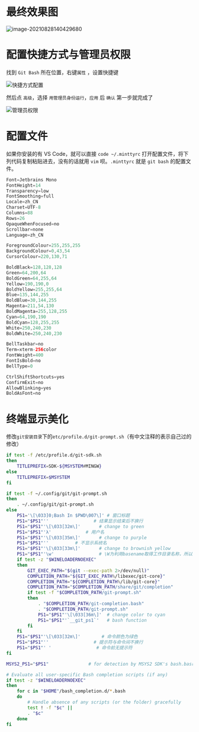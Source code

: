 

# 最终效果图

![image-20210828140429680](https://gitee.com/RealBBboy/mark-down-images-repo/raw/master/NoteImg/image-20210828140429680.png)

# 配置快捷方式与管理员权限

找到 `Git Bash` 所在位置，右键`属性` ，设置快捷键

![快捷方式配置](https://upload-images.jianshu.io/upload_images/5131627-96f9c44134daf322.jpg?imageMogr2/auto-orient/strip|imageView2/2/w/813/format/webp)

然后点 `高级`，选择 `用管理员身份运行`，`应用` 后 `确认` 第一步就完成了

![管理员权限](https://upload-images.jianshu.io/upload_images/5131627-153faab98622724a.jpg?imageMogr2/auto-orient/strip|imageView2/2/w/601/format/webp)

# 配置文件

如果你安装的有 VS Code，就可以直接 `code ~/.minttyrc` 打开配置文件，将下列代码复制粘贴进去，没有的话就用 `vim` 呗。`.minttyrc` 就是 `git bash` 的配置文件。

```swift
Font=Jetbrains Mono
FontHeight=14
Transparency=low
FontSmoothing=full
Locale=zh_CN
Charset=UTF-8
Columns=88
Rows=26
OpaqueWhenFocused=no
Scrollbar=none
Language=zh_CN

ForegroundColour=255,255,255
BackgroundColour=0,43,54
CursorColour=220,130,71

BoldBlack=128,128,128
Green=64,200,64
BoldGreen=64,255,64
Yellow=190,190,0
BoldYellow=255,255,64
Blue=135,144,255
BoldBlue=30,144,255
Magenta=211,54,130
BoldMagenta=255,128,255
Cyan=64,190,190
BoldCyan=128,255,255
White=250,240,230
BoldWhite=250,240,230

BellTaskbar=no
Term=xterm-256color
FontWeight=400
FontIsBold=no
BellType=0

CtrlShiftShortcuts=yes
ConfirmExit=no
AllowBlinking=yes
BoldAsFont=no
```



# 终端显示美化

修改`git安装目录`下的`etc/profile.d/git-prompt.sh`（有中文注释的表示自己过的修改）

```sh
if test -f /etc/profile.d/git-sdk.sh
then
	TITLEPREFIX=SDK-${MSYSTEM#MINGW}
else
	TITLEPREFIX=$MSYSTEM
fi

if test -f ~/.config/git/git-prompt.sh
then
	. ~/.config/git/git-prompt.sh
else
	PS1='\[\033]0;Bash In $PWD\007\]' # 窗口标题
	PS1="$PS1"''                 # 结果显示结束后不换行
	PS1="$PS1"'\[\033[32m\]'       # change to green
	PS1="$PS1"'λ'             # 用户名
	PS1="$PS1"'\[\033[35m\]'       # change to purple
	PS1="$PS1"''          # 不显示系统名
	PS1="$PS1"'\[\033[33m\]'       # change to brownish yellow
	PS1="$PS1"'\w'                 # \W为利用basename取得工作目录名称，所以只会列出最后一个目录 
	if test -z "$WINELOADERNOEXEC"
	then
		GIT_EXEC_PATH="$(git --exec-path 2>/dev/null)"
		COMPLETION_PATH="${GIT_EXEC_PATH%/libexec/git-core}"
		COMPLETION_PATH="${COMPLETION_PATH%/lib/git-core}"
		COMPLETION_PATH="$COMPLETION_PATH/share/git/completion"
		if test -f "$COMPLETION_PATH/git-prompt.sh"
		then
			. "$COMPLETION_PATH/git-completion.bash"
			. "$COMPLETION_PATH/git-prompt.sh"
			PS1="$PS1"'\[\033[36m\]'  # change color to cyan
			PS1="$PS1"'`__git_ps1`'   # bash function
		fi
	fi
	PS1="$PS1"'\[\033[32m\]'        # 命令颜色为绿色
	PS1="$PS1"''                 # 提示符与命令间不换行
	PS1="$PS1"' '                 # 命令前无提示符
fi

MSYS2_PS1="$PS1"               # for detection by MSYS2 SDK's bash.basrc

# Evaluate all user-specific Bash completion scripts (if any)
if test -z "$WINELOADERNOEXEC"
then
	for c in "$HOME"/bash_completion.d/*.bash
	do
		# Handle absence of any scripts (or the folder) gracefully
		test ! -f "$c" ||
		. "$c"
	done
fi
```

